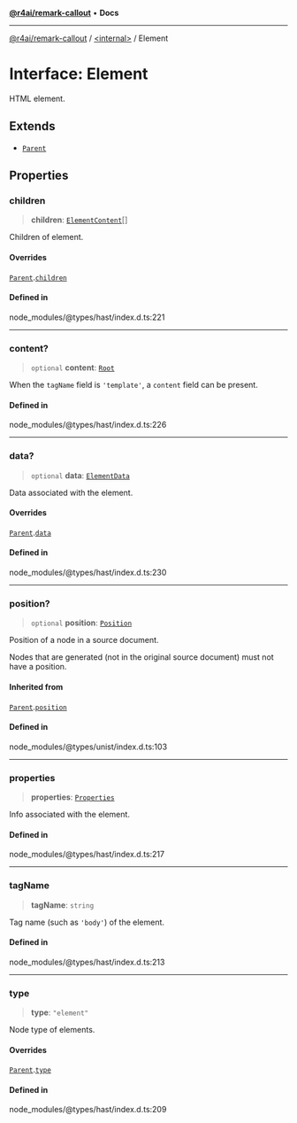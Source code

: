 [**@r4ai/remark-callout**](../../README.md) • **Docs**

***

[@r4ai/remark-callout](../../globals.md) / [\<internal\>](../README.md) / Element

# Interface: Element

HTML element.

## Extends

- [`Parent`](Parent.md)

## Properties

### children

> **children**: [`ElementContent`](../type-aliases/ElementContent.md)[]

Children of element.

#### Overrides

[`Parent`](Parent.md).[`children`](Parent.md#children-1)

#### Defined in

node\_modules/@types/hast/index.d.ts:221

***

### content?

> `optional` **content**: [`Root`](Root.md)

When the `tagName` field is `'template'`, a `content` field can be
present.

#### Defined in

node\_modules/@types/hast/index.d.ts:226

***

### data?

> `optional` **data**: [`ElementData`](ElementData.md)

Data associated with the element.

#### Overrides

[`Parent`](Parent.md).[`data`](Parent.md#data-1)

#### Defined in

node\_modules/@types/hast/index.d.ts:230

***

### position?

> `optional` **position**: [`Position`](Position.md)

Position of a node in a source document.

Nodes that are generated (not in the original source document) must not
have a position.

#### Inherited from

[`Parent`](Parent.md).[`position`](Parent.md#position-1)

#### Defined in

node\_modules/@types/unist/index.d.ts:103

***

### properties

> **properties**: [`Properties`](Properties.md)

Info associated with the element.

#### Defined in

node\_modules/@types/hast/index.d.ts:217

***

### tagName

> **tagName**: `string`

Tag name (such as `'body'`) of the element.

#### Defined in

node\_modules/@types/hast/index.d.ts:213

***

### type

> **type**: `"element"`

Node type of elements.

#### Overrides

[`Parent`](Parent.md).[`type`](Parent.md#type-1)

#### Defined in

node\_modules/@types/hast/index.d.ts:209

